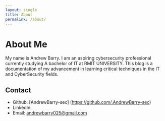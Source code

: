 ```yaml
---
layout: single
title: About
permalink: /about/
---
```



# About Me

My name is Andrew Barry. I am an aspiring cybersecurity professional currently studying A bachelor of IT at RMIT UNIVERSITY. This blog is a documentation of my advancement in learning critical techniques in the IT and CyberSecurity fields.

## Contact

- Github: [AndrewBarry-sec] (https://github.com/.AndrewBarry-sec)
- LinkedIn:
- Email: andrewbarry025@gmail.com
